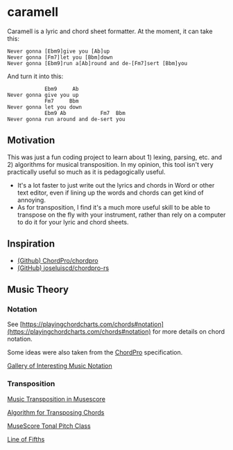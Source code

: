 # caramell

Caramell is a lyric and chord sheet formatter.
At the moment, it can take this:

```
Never gonna [Ebm9]give you [Ab]up
Never gonna [Fm7]let you [Bbm]down
Never gonna [Ebm9]run a[Ab]round and de-[Fm7]sert [Bbm]you
```

And turn it into this:

```text
            Ebm9     Ab
Never gonna give you up
            Fm7     Bbm
Never gonna let you down
            Ebm9 Ab           Fm7  Bbm
Never gonna run around and de-sert you
```

## Motivation

This was just a fun coding project to learn about 1) lexing, parsing, etc. and 2) algorithms for musical transposition. In my opinion, this tool isn't very practically useful so much as it is pedagogically useful.

- It's a lot faster to just write out the lyrics and chords in Word or other text editor,
even if lining up the words and chords can get kind of annoying.
- As for transposition, I find it's a much more useful skill to be able to transpose on the fly with your instrument, rather than rely on a computer to do it for your lyric and chord sheets.

## Inspiration

* [(Github) ChordPro/chordpro](https://github.com/ChordPro/chordpro)
* [(GitHub) joseluiscd/chordpro-rs](https://github.com/joseluiscd/chordpro-rs)

## Music Theory

### Notation

See [https://playingchordcharts.com/chords#notation](https://playingchordcharts.com/chords#notation) for more details on chord notation.

Some ideas were also taken from the [ChordPro](https://www.chordpro.org/chordpro/chordpro-introduction/) specification.

[Gallery of Interesting Music Notation](https://homes.luddy.indiana.edu/donbyrd/InterestingMusicNotation.html)

### Transposition

[Music Transposition in Musescore](https://davidbolton.info/articles/interval-transposition-in-musescore/)

[Algorithm for Transposing Chords](https://music.stackexchange.com/questions/40041/algorithm-for-transposing-chords-between-keys)

[MuseScore Tonal Pitch Class](https://musescore.org/en/handbook/developers-handbook/plugin-development/tonal-pitch-class-enum)

[Line of Fifths](https://music.stackexchange.com/questions/17318/general-procedure-for-determining-the-name-of-an-interval-given-a-major-key-di/17365#17365)